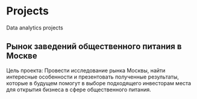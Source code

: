 # Projects
Data analytics projects

## Рынок заведений общественного питания в Москве
Цель проекта: Провести исследование рынка Москвы, найти интересные особенности и презентовать полученные результаты, которые в будущем помогут в выборе подходящего инвесторам места для открытия бизнеса в сфере общественного питания.




